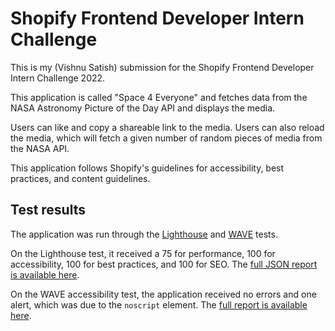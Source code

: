 # Shopify Frontend Developer Intern Challenge

This is my (Vishnu Satish) submission for the Shopify Frontend Developer Intern Challenge 2022.

This application is called "Space 4 Everyone" and fetches data from the NASA Astronomy Picture of the Day API and displays the media. 

Users can like and copy a shareable link to the media. Users can also reload the media, which will fetch a given number of random pieces of media from the NASA API.

This application follows Shopify's guidelines for accessibility, best practices, and content guidelines.

## Test results

The application was run through the [Lighthouse](https://web.dev/measure/) and [WAVE](https://wave.webaim.org/) tests.

On the Lighthouse test, it received a 75 for performance, 100 for accessibility, 100 for best practices, and 100 for SEO. The [full JSON report is available here](lighthouse-report.json).

On the WAVE accessibility test, the application received no errors and one alert, which was due to the `noscript` element. The [full report is available here](https://wave.webaim.org/report#/https://shopify-frontend-challenge-2022.vishnus.me/).
